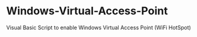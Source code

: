 # Windows-Virtual-Access-Point
Visual Basic Script to enable Windows Virtual Access Point (WiFi HotSpot)
